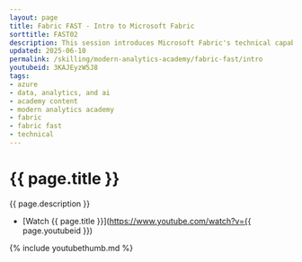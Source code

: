 ```yaml
---
layout: page
title: Fabric FAST - Intro to Microsoft Fabric
sorttitle: FAST02
description: This session introduces Microsoft Fabric's technical capabilities, with a demo of data integration and reporting.
updated: 2025-06-10
permalink: /skilling/modern-analytics-academy/fabric-fast/intro
youtubeid: 3KAJEyzW5J8
tags: 
- azure
- data, analytics, and ai
- academy content
- modern analytics academy
- fabric
- fabric fast
- technical
---
```


# {{ page.title }}

{{ page.description }}

* [Watch {{ page.title }}](https://www.youtube.com/watch?v={{ page.youtubeid }})

{% include youtubethumb.md %}
